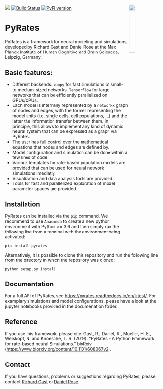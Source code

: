 [![](https://img.shields.io/github/license/pyrates-neuroscience/PyRates.svg)](https://github.com/pyrates-neuroscience/PyRates) 
[![Build Status](https://travis-ci.com/pyrates-neuroscience/PyRates.svg?branch=master)](https://travis-ci.com/pyrates-neuroscience/PyRates)
<img src="https://github.com/pyrates-neuroscience/PyRates/blob/master/PyRates_logo_color.svg" width="20%" heigth="20%" align="right">
[![PyPI version](https://badge.fury.io/py/pyrates.svg)](https://badge.fury.io/py/pyrates)
 
# PyRates
PyRates is a framework for neural modeling and simulations, developed by Richard Gast and Daniel Rose at the Max Planck Institute of Human Cognitive and Brain Sciences, Leipzig, Germany. 

Basic features:
---------------
- Different backends: `Numpy` for fast simulations of small- to medium-sized networks. `Tensorflow` for large networks that can be efficiently parallelized on GPUs/CPUs.
- Each model is internally represented by a `networkx` graph of nodes and edges, with the former representing the model units (i.e. single cells, cell populations, ...) and the latter the information transfer between them. In principle, this allows to implement any kind of dynamic neural system that can be expressed as a graph via PyRates.
- The user has full control over the mathematical equations that nodes and edges are defined by. 
- Model configuration and simulation can be done within a few lines of code.  
- Various templates for rate-based population models are provided that can be used for neural network simulations imediatly.
- Visualization and data analysis tools are provided.
- Tools for fast and parallelized exploration of model parameter spaces are provided.

Installation
------------
PyRates can be installed via the `pip` command. We recommend to use `Anaconda` to create a new python environment with Python >= 3.6 and then simply run the following line from a terminal with the environment being activated:
```
pip install pyrates
```
Alternatively, it is possible to clone this repository and run the following line from the directory in which the repository was cloned:
```
python setup.py install
```

Documentation
-------------
For a full API of PyRates, see https://pyrates.readthedocs.io/en/latest/.
For examplary simulations and model configurations, please have a look at the jupyter notebooks provided in the documenation folder.

Reference
---------

If you use this framework, please cite:
Gast, R., Daniel, R., Moeller, H. E., Weiskopf, N. and Knoesche, T. R. (2019). “PyRates – A Python Framework for rate-based neural Simulations.” bioRxiv (https://www.biorxiv.org/content/10.1101/608067v2).

Contact
-------

If you have questions, problems or suggestions regarding PyRates, please contact [Richard Gast](https://www.cbs.mpg.de/person/59190/376039) or [Daniel Rose](https://www.cbs.mpg.de/person/51141/374227).
